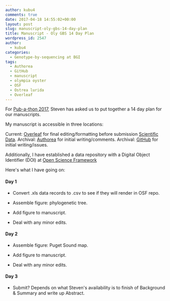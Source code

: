 ```yaml
---
author: kubu4
comments: true
date: 2017-04-18 14:55:02+00:00
layout: post
slug: manuscript-oly-gbs-14-day-plan
title: Manuscript - Oly GBS 14 Day Plan
wordpress_id: 2547
author:
  - kubu4
categories:
  - Genotype-by-sequencing at BGI
tags:
  - Authorea
  - GitHub
  - manuscript
  - olympia oyster
  - OSF
  - Ostrea lurida
  - Overleaf
---
```


For [Pub-a-thon 2017](httpss://github.com/sr320/LabDocs/wiki/Pub-a-thon-2017), Steven has asked us to put together a 14 day plan for our manuscripts.

My manuscript is accessible in three locations:

Current: [Overleaf](httpss://www.overleaf.com/read/mqbbvmwxhncg) for final editing/formatting before submission [Scientific Data](https://www.nature.com/sdata/).
Archival: [Authorea](httpss://www.authorea.com/users/4974/articles/149442) for initial writing/comments.
Archival: [GitHub](httpss://github.com/kubu4/paper_oly_gbs) for initial writing/issues.

Additionally, I have established a data repository with a Digital Object Identifier (DOI) at [Open Science Framework](httpss://osf.io/j8rc2/)

Here's what I have going on:



#### Day 1







  * Convert .xls data records to .csv to see if they will render in OSF repo. 


  * Assemble figure: phylogenetic tree. 


  * Add figure to manuscript.


  * Deal with any minor edits.





#### Day 2







  * Assemble figure: Puget Sound map. 


  * Add figure to manuscript. 


  * Deal with any minor edits.





#### Day 3







  * Submit? Depends on what Steven's availability is to finish of Background & Summary and write up Abstract.


